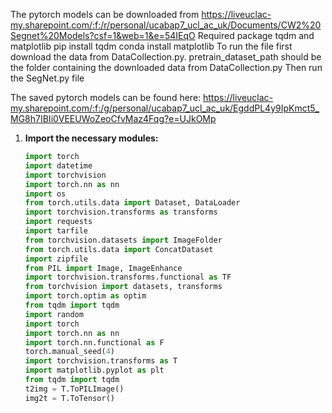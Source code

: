 
The pytorch models can be downloaded from https://liveuclac-my.sharepoint.com/:f:/r/personal/ucabap7_ucl_ac_uk/Documents/CW2%20Segnet%20Models?csf=1&web=1&e=54IEqO
Required package tqdm and matplotlib
pip install tqdm
conda install matplotlib
To run the file first download the data from DataCollection.py.
pretrain_dataset_path should be the folder containing the downloaded data from  DataCollection.py
Then run the SegNet.py file



The saved pytorch models can be found here:
https://liveuclac-my.sharepoint.com/:f:/g/personal/ucabap7_ucl_ac_uk/EgddPL4y9IpKmct5_MG8h7IBIi0VEEUWoZeoCfvMaz4Fqg?e=UJkOMp
1. **Import the necessary modules:**
    ```python
    import torch
    import datetime
    import torchvision
    import torch.nn as nn
    import os
    from torch.utils.data import Dataset, DataLoader
    import torchvision.transforms as transforms
    import requests
    import tarfile
    from torchvision.datasets import ImageFolder
    from torch.utils.data import ConcatDataset
    import zipfile
    from PIL import Image, ImageEnhance
    import torchvision.transforms.functional as TF
    from torchvision import datasets, transforms
    import torch.optim as optim
    from tqdm import tqdm
    import random
    import torch
    import torch.nn as nn
    import torch.nn.functional as F
    torch.manual_seed(4)
    import torchvision.transforms as T
    import matplotlib.pyplot as plt
    from tqdm import tqdm
    t2img = T.ToPILImage()
    img2t = T.ToTensor()
    ```


